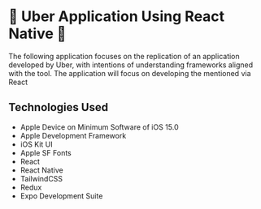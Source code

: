 # 🚙 Uber Application Using React Native 🚙

The following application focuses on the replication of an application developed by Uber, with intentions of understanding frameworks aligned with the tool. The application will focus on developing the mentioned via React 

## Technologies Used
- Apple Device on Minimum Software of iOS 15.0
- Apple Development Framework
- iOS Kit UI
- Apple SF Fonts
- React
- React Native
- TailwindCSS
- Redux
- Expo Development Suite

